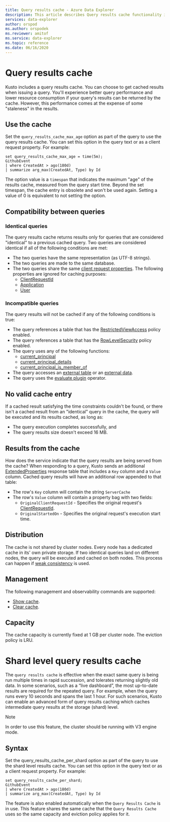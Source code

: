 ```yaml
---
title: Query results cache - Azure Data Explorer
description: This article describes Query results cache functionality in Azure Data Explorer.
services: data-explorer
author: orspod
ms.author: orspodek
ms.reviewer: amitof
ms.service: data-explorer
ms.topic: reference
ms.date: 06/16/2020
---
```

# Query results cache

Kusto includes a query results cache. You can choose to get cached results when issuing a query. You'll experience better query performance and lower resource consumption if your query's results can be returned by the cache. However, this performance comes at the expense of some "staleness" in the results.

## Use the cache

Set the `query_results_cache_max_age` option as part of the query to use the query results cache. You can set this option in the query text or as a client request property. For example:

```kusto
set query_results_cache_max_age = time(5m);
GithubEvent
| where CreatedAt > ago(180d)
| summarize arg_max(CreatedAt, Type) by Id
```

The option value is a `timespan` that indicates the maximum "age" of the results cache, measured from the query start time. Beyond the set timespan, the cache entry is obsolete and won't be used again. Setting a value of 0 is equivalent to not setting the option.

## Compatibility between queries

### Identical queries

The query results cache returns results only for queries that are considered "identical" to a previous cached query. Two queries are considered identical if all of the following conditions are met:

* The two queries have the same representation (as UTF-8 strings).
* The two queries are made to the same database.
* The two queries share the same [client request properties](../api/netfx/request-properties.md). The following properties are ignored for caching purposes:
   * [ClientRequestId](../api/netfx/request-properties.md#clientrequestid-x-ms-client-request-id)
   * [Application](../api/netfx/request-properties.md#application-x-ms-app)
   * [User](../api/netfx/request-properties.md#user-x-ms-user)

### Incompatible queries

The query results will not be cached if any of the following conditions is true:
 
* The query references a table that has the [RestrictedViewAccess](../management/restrictedviewaccesspolicy.md) policy enabled.
* The query references a table that has the [RowLevelSecurity](../management/rowlevelsecuritypolicy.md) policy enabled.
* The query uses any of the following functions:
    * [current_principal](current-principalfunction.md)
    * [current_principal_details](current-principal-detailsfunction.md)
    * [current_principal_is_member_of](current-principal-ismemberoffunction.md)
* The query accesses an [external table](schema-entities/externaltables.md) or an [external data](externaldata-operator.md).
* The query uses the [evaluate plugin](evaluateoperator.md) operator.

## No valid cache entry

If a cached result satisfying the time constraints couldn't be found, or there isn't a cached result from an "identical" query in the cache, the query will be executed and its results cached, as long as: 

* The query execution completes successfully, and
* The query results size doesn't exceed 16 MB.

## Results from the cache

How does the service indicate that the query results are being served from the cache?
When responding to a query, Kusto sends an additional [ExtendedProperties](../api/rest/response.md) response table that includes a `Key` column and a `Value` column.
Cached query results will have an additional row appended to that table:
* The row's `Key` column will contain the string `ServerCache`
* The row's `Value` column will contain a property bag with two fields:
   * `OriginalClientRequestId` - Specifies the original request's [ClientRequestId](../api/netfx/request-properties.md#clientrequestid-x-ms-client-request-id).
   * `OriginalStartedOn` - Specifies the original request's execution start time.

## Distribution

The cache is not shared by cluster nodes. Every node has a dedicated cache in its' own private storage. If two identical queries land on different nodes, the query will be executed and cached on both nodes. This process can happen if [weak consistency](../concepts/queryconsistency.md) is used.

## Management

The following management and observability commands are supported:

* [Show cache](../management/show-query-results-cache-command.md).
* [Clear cache](../management/clear-query-results-cache-command.md).

## Capacity

The cache capacity is currently fixed at 1 GB per cluster node.
The eviction policy is LRU.

# Shard level query results cache

The `query results cache` is effective when the exact same query is being run multiple times in rapid succession, and tolerates returning slightly old data. In some scenarios, such as a “live dashboard”, the most up-to-date results are required for the repeated query. 
For example, when the query runs every 10 seconds and spans the last 1 hour. For such scenarios, Kusto can enable an advanced form of query results caching which caches intermediate query results at the storage (shard) level.

> [!Note]
> In order to use this feature, the cluster should be running with V3 engine mode.

## Syntax

Set the query_results_cache_per_shard option as part of the query to use the shard level results cache. You can set this option in the query text or as a client request property. For example:

```kusto
set query_results_cache_per_shard;
GithubEvent
| where CreatedAt > ago(180d)
| summarize arg_max(CreatedAt, Type) by Id
```

The feature is also enabled automatically when the `Query Results Cache` is in use.
This feature shares the same cache that the `Query Results Cache` uses so the same capacity and eviction policy applies for it.
